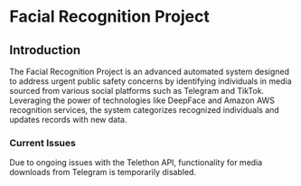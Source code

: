 # Facial Recognition Project

## Introduction
The Facial Recognition Project is an advanced automated system designed to address urgent public safety concerns by identifying individuals in media sourced from various social platforms such as Telegram and TikTok. Leveraging the power of technologies like DeepFace and Amazon AWS recognition services, the system categorizes recognized individuals and updates records with new data.

### Current Issues
Due to ongoing issues with the Telethon API, functionality for media downloads from Telegram is temporarily disabled.
